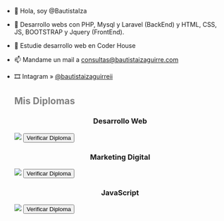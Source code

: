 - 👋 Hola, soy @BautistaIza
- 👀 Desarrollo webs con PHP, Mysql y Laravel (BackEnd) y HTML, CSS, JS, BOOTSTRAP y Jquery (FrontEnd).
- 🌱 Estudie desarrollo web en Coder House 
- 📫 Mandame un mail a consultas@bautistaizaguirre.com
- 🎞 Intagram » <a href="https://www.instagram.com/bautistaizaguirreii/">@bautistaizaguirreii<a>

  <h2 style="color:gray">Mis Diplomas</h2>
  <h3 style="text-align:center">Desarrollo Web</h3>
  <img src="https://i.imgur.com/ak3AP7i.png">
  <a target="_blank" href="https://www.coderhouse.com/certificados/60c7c0b918312b04bd204561"><button type="button" class="btn btn-outline-light boton">Verificar Diploma</button></a>
  <br>
  <h3 style="text-align:center">Marketing Digital</h3>
  <img src="https://i.imgur.com/TbII6KG.png">
  <a target="_blank" href="https://www.coderhouse.com/certificados/6135eea77ed2bd001184de67"><button type="button" class="btn btn-outline-light boton">Verificar Diploma</button></a>
  <br>
  <h3 style="text-align:center">JavaScript</h3>
  <img src="https://i.imgur.com/PyQloJY.png">
  <a target="_blank" href="https://www.coderhouse.com/certificados/6213a01a122ffb00702303a5"><button type="button" class="btn btn-outline-light boton">Verificar Diploma</button></a>
